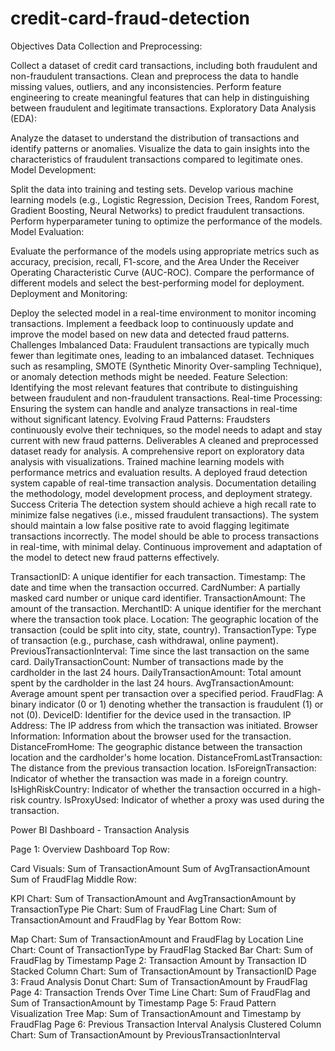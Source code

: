 # credit-card-fraud-detection
Objectives
Data Collection and Preprocessing:

Collect a dataset of credit card transactions, including both fraudulent and non-fraudulent transactions.
Clean and preprocess the data to handle missing values, outliers, and any inconsistencies.
Perform feature engineering to create meaningful features that can help in distinguishing between fraudulent and legitimate transactions.
Exploratory Data Analysis (EDA):

Analyze the dataset to understand the distribution of transactions and identify patterns or anomalies.
Visualize the data to gain insights into the characteristics of fraudulent transactions compared to legitimate ones.
Model Development:

Split the data into training and testing sets.
Develop various machine learning models (e.g., Logistic Regression, Decision Trees, Random Forest, Gradient Boosting, Neural Networks) to predict fraudulent transactions.
Perform hyperparameter tuning to optimize the performance of the models.
Model Evaluation:

Evaluate the performance of the models using appropriate metrics such as accuracy, precision, recall, F1-score, and the Area Under the Receiver Operating Characteristic Curve (AUC-ROC).
Compare the performance of different models and select the best-performing model for deployment.
Deployment and Monitoring:

Deploy the selected model in a real-time environment to monitor incoming transactions.
Implement a feedback loop to continuously update and improve the model based on new data and detected fraud patterns.
Challenges
Imbalanced Data: Fraudulent transactions are typically much fewer than legitimate ones, leading to an imbalanced dataset. Techniques such as resampling, SMOTE (Synthetic Minority Over-sampling Technique), or anomaly detection methods might be needed.
Feature Selection: Identifying the most relevant features that contribute to distinguishing between fraudulent and non-fraudulent transactions.
Real-time Processing: Ensuring the system can handle and analyze transactions in real-time without significant latency.
Evolving Fraud Patterns: Fraudsters continuously evolve their techniques, so the model needs to adapt and stay current with new fraud patterns.
Deliverables
A cleaned and preprocessed dataset ready for analysis.
A comprehensive report on exploratory data analysis with visualizations.
Trained machine learning models with performance metrics and evaluation results.
A deployed fraud detection system capable of real-time transaction analysis.
Documentation detailing the methodology, model development process, and deployment strategy.
Success Criteria
The detection system should achieve a high recall rate to minimize false negatives (i.e., missed fraudulent transactions).
The system should maintain a low false positive rate to avoid flagging legitimate transactions incorrectly.
The model should be able to process transactions in real-time, with minimal delay.
Continuous improvement and adaptation of the model to detect new fraud patterns effectively.

TransactionID: A unique identifier for each transaction.
Timestamp: The date and time when the transaction occurred.
CardNumber: A partially masked card number or unique card identifier.
TransactionAmount: The amount of the transaction.
MerchantID: A unique identifier for the merchant where the transaction took place.
Location: The geographic location of the transaction (could be split into city, state, country).
TransactionType: Type of transaction (e.g., purchase, cash withdrawal, online payment).
PreviousTransactionInterval: Time since the last transaction on the same card.
DailyTransactionCount: Number of transactions made by the cardholder in the last 24 hours.
DailyTransactionAmount: Total amount spent by the cardholder in the last 24 hours.
AvgTransactionAmount: Average amount spent per transaction over a specified period.
FraudFlag: A binary indicator (0 or 1) denoting whether the transaction is fraudulent (1) or not (0).
DeviceID: Identifier for the device used in the transaction.
IP Address: The IP address from which the transaction was initiated.
Browser Information: Information about the browser used for the transaction.
DistanceFromHome: The geographic distance between the transaction location and the cardholder's home location.
DistanceFromLastTransaction: The distance from the previous transaction location.
IsForeignTransaction: Indicator of whether the transaction was made in a foreign country.
IsHighRiskCountry: Indicator of whether the transaction occurred in a high-risk country.
IsProxyUsed: Indicator of whether a proxy was used during the transaction.

Power BI Dashboard - Transaction Analysis

Page 1: Overview Dashboard
Top Row:

Card Visuals:
Sum of TransactionAmount
Sum of AvgTransactionAmount
Sum of FraudFlag
Middle Row:

KPI Chart: Sum of TransactionAmount and AvgTransactionAmount by TransactionType
Pie Chart: Sum of FraudFlag
Line Chart: Sum of TransactionAmount and FraudFlag by Year
Bottom Row:

Map Chart: Sum of TransactionAmount and FraudFlag by Location
Line Chart: Count of TransactionType by FraudFlag
Stacked Bar Chart: Sum of FraudFlag by Timestamp
Page 2: Transaction Amount by Transaction ID
Stacked Column Chart: Sum of TransactionAmount by TransactionID
Page 3: Fraud Analysis
Donut Chart: Sum of TransactionAmount by FraudFlag
Page 4: Transaction Trends Over Time
Line Chart: Sum of FraudFlag and Sum of TransactionAmount by Timestamp
Page 5: Fraud Pattern Visualization
Tree Map: Sum of TransactionAmount and Timestamp by FraudFlag
Page 6: Previous Transaction Interval Analysis
Clustered Column Chart: Sum of TransactionAmount by PreviousTransactionInterval
